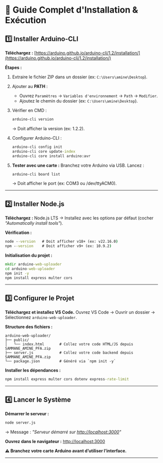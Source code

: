 # 📜 Guide Complet d'Installation & Exécution

## 1️⃣ Installer Arduino-CLI

**Téléchargez :**
[https://arduino.github.io/arduino-cli/1.2/installation/](https://arduino.github.io/arduino-cli/1.2/installation/)

**Étapes :**

1. Extraire le fichier ZIP dans un dossier (ex: `C:\Users\amine\Desktop`).
2. Ajouter au **PATH** :

   * Ouvrez `Paramètres` → `Variables d'environnement` → `Path` → `Modifier`.
   * Ajoutez le chemin du dossier (ex: `C:\Users\amine\Desktop`).
3. Vérifier en CMD :

   ```cmd
   arduino-cli version
   ```

   → Doit afficher la version (ex: 1.2.2).
4. Configurer Arduino-CLI :

   ```cmd
   arduino-cli config init
   arduino-cli core update-index
   arduino-cli core install arduino:avr
   ```
5. **Tester avec une carte :**
   Branchez votre Arduino via USB.
   Lancez :

   ```cmd
   arduino-cli board list
   ```

   → Doit afficher le port (ex: COM3 ou /dev/ttyACM0).

---

## 2️⃣ Installer Node.js

**Téléchargez :**
Node.js LTS → Installez avec les options par défaut (cocher *"Automatically install tools"*).

**Vérification :**

```cmd
node --version   # Doit afficher v18+ (ex: v22.16.0)
npm --version    # Doit afficher v9+ (ex: 10.9.2)
```

**Initialisation du projet :**

```cmd
mkdir arduino-web-uploader
cd arduino-web-uploader
npm init -y
npm install express multer cors
```

---

## 3️⃣ Configurer le Projet

**Téléchargez et installez VS Code.**
Ouvrez VS Code → Ouvrir un dossier → Sélectionnez `arduino-web-uploader`.

**Structure des fichiers :**

```
arduino-web-uploader/
├── public/
│   └── index.html       # Collez votre code HTML/JS depuis SAMMANE_AMINE_PFA.zip
├── server.js            # Collez votre code backend depuis SAMMANE_AMINE_PFA.zip
└── package.json         # Généré via `npm init -y`
```

**Installer les dépendances :**

```cmd
npm install express multer cors dotenv express-rate-limit
```

---

## 4️⃣ Lancer le Système

**Démarrer le serveur :**

```cmd
node server.js
```

→ Message : *"Serveur démarré sur [http://localhost:3000](http://localhost:3000)"*

**Ouvrez dans le navigateur :**
[http://localhost:3000](http://localhost:3000)

**⚠️ Branchez votre carte Arduino avant d’utiliser l’interface.**

---
